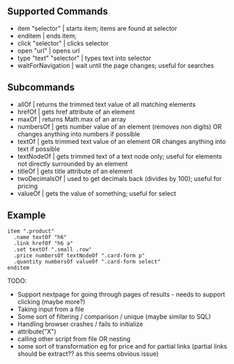 Supported Commands
--------------------------

* item "selector"             | starts item; items are found at selector
* enditem                     | ends item;
* click "selector"            | clicks selector
* open "url"                  | opens url
* type "text" "selector"      | types text into selector
* waitForNavigation           | wait until the page changes; useful for searches

Subcommands
--------------------------

* allOf                       | returns the trimmed text value of all matching elements
* hrefOf                      | gets href attribute of an element
* maxOf                       | returns Math.max of an array
* numbersOf                   | gets number value of an element (removes non digits) OR changes anything into numbers if possible
* textOf                      | gets trimmed text value of an element  OR changes anything into text if possible
* textNodeOf                  | gets trimmed text of a text node only; useful for elements not directly surrounded by an element
* titleOf                     | gets title attribute of an element
* twoDecimalsOf               | used to get decimals back (divides by 100); useful for pricing
* valueOf                     | gets the value of something; useful for select


Example
------------------

```
item ".product"
  .name textOf "h6"
  .link hrefOf "h6 a"
  .set textOf ".small .row"
  .price numbersOf textNodeOf ".card-form p"
  .quantity numbersOf valueOf ".card-form select"
enditem
```



TODO:

* Support nextpage for going through pages of results - needs to support clicking (maybe more?)
* Taking input from a file
* Some sort of filtering / comparison / unique (maybe similar to SQL)
* Handling browser crashes / fails to initialize
* attribute("X")
* calling other script from file OR nesting
* some sort of transformation eg for price and for partial links (partial links should be extract?? as this seems obvious issue)